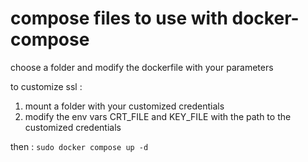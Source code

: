 # compose files to use with docker-compose

choose a folder and modify the dockerfile with your parameters

to customize ssl : 
1) mount a folder with your customized credentials
2) modify the env vars CRT_FILE and KEY_FILE with the path to the customized credentials

then : `sudo docker compose up -d`
